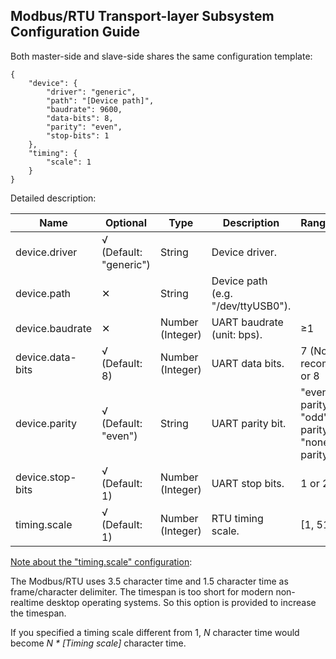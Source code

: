 ﻿## Modbus/RTU Transport-layer Subsystem Configuration Guide

Both master-side and slave-side shares the same configuration template:

```
{
    "device": {
        "driver": "generic",
        "path": "[Device path]",
        "baudrate": 9600,
        "data-bits": 8,
        "parity": "even",
        "stop-bits": 1
    },
    "timing": {
        "scale": 1
    }
}
```

Detailed description:

<table>
<thead>
<th>Name</th>
<th>Optional</th>
<th>Type</th>
<th>Description</th>
<th>Range/Limitation</th>
</thead>
<tbody>
<tr>
<td>device.driver</td>
<td>&radic; (Default: "generic")</td>
<td>String</td>
<td>Device driver.</td>
<td></td>
</tr>
<tr>
<td>device.path</td>
<td>&#10005</td>
<td>String</td>
<td>Device path (e.g. "/dev/ttyUSB0").</td>
<td></td>
</tr>
<tr>
<td>device.baudrate</td>
<td>&#10005</td>
<td>Number (Integer)</td>
<td>UART baudrate (unit: bps).</td>
<td>&ge;1</td>
</tr>
<tr>
<td>device.data-bits</td>
<td>&radic; (Default: 8)</td>
<td>Number (Integer)</td>
<td>UART data bits.</td>
<td>7 (Not recommended) or 8</td>
</tr>
<tr>
<td>device.parity</td>
<td>&radic; (Default: "even")</td>
<td>String</td>
<td>UART parity bit.</td>
<td>"even" for even parity.<br/>"odd" for odd parity.<br/>"none" for no parity.</td>
</tr>
<tr>
<td>device.stop-bits</td>
<td>&radic; (Default: 1)</td>
<td>Number (Integer)</td>
<td>UART stop bits.</td>
<td>1 or 2</td>
</tr>
<tr>
<td>timing.scale</td>
<td>&radic; (Default: 1)</td>
<td>Number (Integer)</td>
<td>RTU timing scale.</td>
<td>[1, 512]</td>
</tr>
</tbody>
</table>

<u>Note about the "timing.scale" configuration</u>:

The Modbus/RTU uses 3.5 character time and 1.5 character time as frame/character delimiter. The timespan is too short for modern non-realtime desktop operating systems. So this option is provided to increase the timespan.

If you specified a timing scale different from 1, *N* character time would become *N * [Timing scale]* character time.

